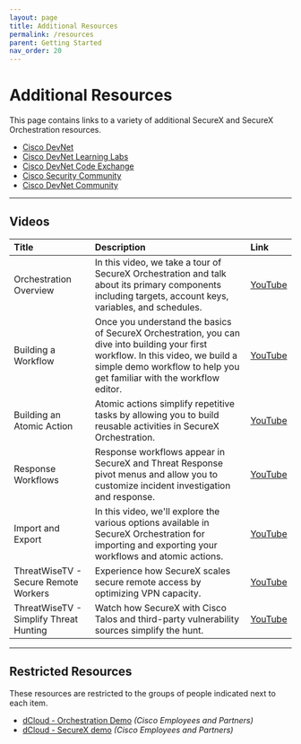 ```yaml
---
layout: page
title: Additional Resources
permalink: /resources
parent: Getting Started
nav_order: 20
---
```


# Additional Resources
This page contains links to a variety of additional SecureX and SecureX Orchestration resources.

* [Cisco DevNet](https://developer.cisco.com/securex/orchestration/)
* [Cisco DevNet Learning Labs](https://developer.cisco.com/learning/modules/SecureX-orchestration)
* [Cisco DevNet Code Exchange](https://developer.cisco.com/codeexchange/explore/#search=securex%20orchestration)
* [Cisco Security Community](https://community.cisco.com/t5/integrated-security-platform/bd-p/12754336-discussions-ctas)
* [Cisco DevNet Community](https://community.cisco.com/t5/for-developers/ct-p/4409j-developer-home)

---

## Videos

| Title        | Description       | Link  |
|:-------------|:------------------|:------|
| Orchestration Overview | In this video, we take a tour of SecureX Orchestration and talk about its primary components including targets, account keys, variables, and schedules. | [YouTube](https://www.youtube.com/watch?v=Vmn2KpS1H7I&list=PLPFIie48Myg2tu2gHbgm-moYg8LDaXsSo&index=1) |
| Building a Workflow | Once you understand the basics of SecureX Orchestration, you can dive into building your first workflow. In this video, we build a simple demo workflow to help you get familiar with the workflow editor. | [YouTube](https://www.youtube.com/watch?v=gs-XWrCXQbE&list=PLPFIie48Myg2tu2gHbgm-moYg8LDaXsSo&index=2) |
| Building an Atomic Action | Atomic actions simplify repetitive tasks by allowing you to build reusable activities in SecureX Orchestration. | [YouTube](https://www.youtube.com/watch?v=sNN6SLgeNpQ&list=PLPFIie48Myg2tu2gHbgm-moYg8LDaXsSo&index=3) |
| Response Workflows | Response workflows appear in SecureX and Threat Response pivot menus and allow you to customize incident investigation and response. | [YouTube](https://www.youtube.com/watch?v=KlV0bGO4qRI&list=PLPFIie48Myg2tu2gHbgm-moYg8LDaXsSo&index=4) |
| Import and Export | In this video, we'll explore the various options available in SecureX Orchestration for importing and exporting your workflows and atomic actions. | [YouTube](https://www.youtube.com/watch?v=qmJk994qLOg&list=PLPFIie48Myg2tu2gHbgm-moYg8LDaXsSo&index=5) |
| ThreatWiseTV - Secure Remote Workers | Experience how SecureX scales secure remote access by optimizing VPN capacity. | [YouTube](https://www.youtube.com/watch?v=1ujhfDhZ7cY&list=PLPFIie48Myg2tu2gHbgm-moYg8LDaXsSo&index=6) |
| ThreatWiseTV - Simplify Threat Hunting | Watch how SecureX with Cisco Talos and third-party vulnerability sources simplify the hunt. | [YouTube](https://www.youtube.com/watch?v=k8eoT_1fZDM&list=PLPFIie48Myg2tu2gHbgm-moYg8LDaXsSo&index=7) |

---

## Restricted Resources
These resources are restricted to the groups of people indicated next to each item.

* [dCloud - Orchestration Demo](https://dcloud.cisco.com/content/instantdemo/cisco-securex-orchestration-v1-instant-demo) *(Cisco Employees and Partners)*
* [dCloud - SecureX demo](https://dcloud.cisco.com/content/instantdemo/cisco-securex-v1-instant-demo-2) *(Cisco Employees and Partners)*